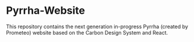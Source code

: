 # Pyrrha-Website
This repository contains the next generation in-progress Pyrrha (created by Prometeo) website based on the Carbon Design System and React.
